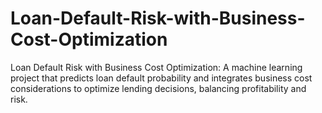 # Loan-Default-Risk-with-Business-Cost-Optimization
Loan Default Risk with Business Cost Optimization: A machine learning project that predicts loan default probability and integrates business cost considerations to optimize lending decisions, balancing profitability and risk.
